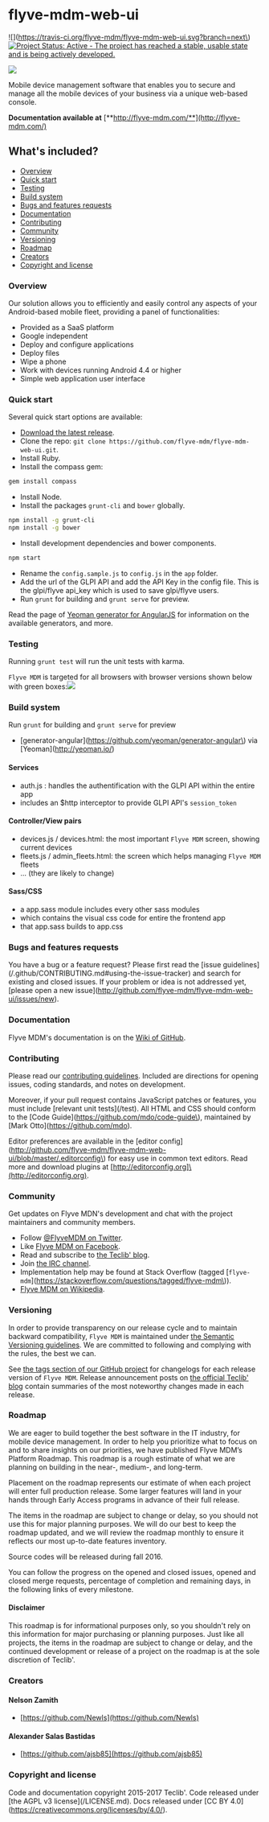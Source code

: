 # flyve-mdm-web-ui

![](https://travis-ci.org/flyve-mdm/flyve-mdm-web-ui.svg?branch=next\) [![Project Status: Active - The project has reached a stable, usable state and is being actively developed.](http://www.repostatus.org/badges/latest/active.svg)](http://www.repostatus.org/#active)

![](/assets/logo-flyve-mdm.png)

Mobile device management software that enables you to secure and manage all the mobile devices of your business via a unique web-based console.

**Documentation available at** [**http://flyve-mdm.com/**](http://flyve-mdm.com/)

## What's included?

* [Overview](#overview)
* [Quick start](#quick-start)
* [Testing](#testing)
* [Build system](#build-system)
* [Bugs and features requests](#bugs-and-features-requests)
* [Documentation](#documentation)
* [Contributing](#contributing)
* [Community](#community)
* [Versioning](#versioning)
* [Roadmap](#roadmap)
* [Creators](#creators)
* [Copyright and license](#copyright-and-license)

### Overview

Our solution allows you to efficiently and easily control any aspects of your Android-based mobile fleet, providing a panel of functionalities:

* Provided as a SaaS platform
* Google independent
* Deploy and configure applications
* Deploy files
* Wipe a phone
* Work with devices running Android 4.4 or higher
* Simple web application user interface 

### Quick start

Several quick start options are available:

* [Download the latest release](https://github.com/flyve-mdm/flyve-mdm-web-ui/releases/latest).
* Clone the repo: `git clone https://github.com/flyve-mdm/flyve-mdm-web-ui.git`.
* Install Ruby.
* Install the compass gem:

```sh
gem install compass
```

* Install Node.
* Install the packages `grunt-cli` and `bower` globally.

```sh
npm install -g grunt-cli
npm install -g bower
```

* Install development dependencies and bower components.

```sh
npm start
```

* Rename the `config.sample.js` to `config.js` in the `app` folder.
* Add the url of the GLPI API and add the API Key in the config file. This is the glpi/flyve api\_key which is used to save glpi/flyve users.
* Run `grunt` for building and `grunt serve` for preview.

Read the page of [Yeoman generator for AngularJS](https://github.com/yeoman/generator-angular#generators/) for information on the available generators, and more.

### Testing

Running `grunt test` will run the unit tests with karma.

`Flyve MDM` is targeted for all browsers with browser versions shown below with green boxes:![](/assets/browsers.png)

### Build system

Run `grunt` for building and `grunt serve` for preview

* [generator-angular](https://github.com/yeoman/generator-angular\) via [Yeoman]\(http://yeoman.io/)

#### Services

* auth.js : handles the authentification with the GLPI API within the entire app
* includes an $http interceptor to provide GLPI API's `session_token`

#### Controller/View pairs

* devices.js / devices.html: the most important `Flyve MDM` screen, showing current devices
* fleets.js / admin\_fleets.html: the screen which helps managing `Flyve MDM` fleets
* ... \(they are likely to change\)

#### Sass/CSS

* a app.sass module includes every other sass modules
* which contains the visual css code for entire the frontend app
* that app.sass builds to app.css

### Bugs and features requests

You have a bug or a feature request? Please first read the [issue guidelines](/.github/CONTRIBUTING.md#using-the-issue-tracker\) and search for existing and closed issues. If your problem or idea is not addressed yet, [please open a new issue]\(http://github.com/flyve-mdm/flyve-mdm-web-ui/issues/new).

### Documentation

Flyve MDM's documentation is on the [Wiki of GitHub](https://github.com/flyve-mdm/flyve-mdm-web-ui/wiki).

### Contributing

Please read our [contributing guidelines](/.github/CONTRIBUTING.md). Included are directions for opening issues, coding standards, and notes on development.

Moreover, if your pull request contains JavaScript patches or features, you must include [relevant unit tests](/test\). All HTML and CSS should conform to the [Code Guide]\(https://github.com/mdo/code-guide\), maintained by [Mark Otto]\(https://github.com/mdo).

Editor preferences are available in the [editor config](http://github.com/flyve-mdm/flyve-mdm-web-ui/blob/master/.editorconfig\) for easy use in common text editors. Read more and download plugins at [http://editorconfig.org]\(http://editorconfig.org).

### Community

Get updates on Flyve MDN's development and chat with the project maintainers and community members.

* Follow [@FlyveMDM on Twitter](https://twitter.com/flyvemdm).
* Like [Flyve MDM on Facebook](https://www.facebook.com/Flyve-MDM-1625450937768377/).
* Read and subscribe to [the Teclib' blog](http://www.teclib-edition.com/en/communities/blog-posts/).
* Join [the IRC channel](irc://irc.freenode.org/flyve-mdm).
* Implementation help may be found at Stack Overflow \(tagged [`flyve-mdm`](https://stackoverflow.com/questions/tagged/flyve-mdm\)\).
* [Flyve MDM on Wikipedia](https://fr.wikipedia.org/wiki/Flyve_MDM).

### Versioning

In order to provide transparency on our release cycle and to maintain backward compatibility, `Flyve MDM` is maintained under [the Semantic Versioning guidelines](http://semver.org/). We are committed to following and complying with the rules, the best we can.

See [the tags section of our GitHub project](http://github.com/flyve-mdm/flyve-mdm-web-ui/tags) for changelogs for each release version of `Flyve MDM`. Release announcement posts on [the official Teclib' blog](http://www.teclib-edition.com/en/communities/blog-posts/) contain summaries of the most noteworthy changes made in each release.

### Roadmap

We are eager to build together the best software in the IT industry, for mobile device management. In order to help you prioritize what to focus on and to share insights on our priorities, we have published Flyve MDM’s Platform Roadmap. This roadmap is a rough estimate of what we are planning on building in the near-, medium-, and long-term.

Placement on the roadmap represents our estimate of when each project will enter full production release. Some larger features will land in your hands through Early Access programs in advance of their full release.

The items in the roadmap are subject to change or delay, so you should not use this for major planning purposes. We will do our best to keep the roadmap updated, and we will review the roadmap monthly to ensure it reflects our most up-to-date features inventory.

Source codes will be released during fall 2016.

You can follow the progress on the opened and closed issues, opened and closed merge requests, percentage of completion and remaining days, in the following links of every milestone.

#### Disclaimer

This roadmap is for informational purposes only, so you shouldn't rely on this information for major purchasing or planning purposes. Just like all projects, the items in the roadmap are subject to change or delay, and the continued development or release of a project on the roadmap is at the sole discretion of Teclib'.

### Creators

#### Nelson Zamith

* [https://github.com/Newls](https://github.com/Newls)

#### Alexander Salas Bastidas

* [https://github.com/ajsb85](https://github.com/ajsb85)

### Copyright and license

Code and documentation copyright 2015-2017 Teclib'. Code released under [the AGPL v3 license](/LICENSE.md\). Docs released under [CC BY 4.0]\(https://creativecommons.org/licenses/by/4.0/).

